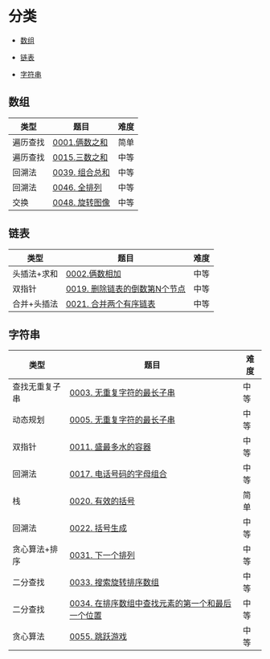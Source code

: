 # 分类

- [数组](#数组)

- [链表](#链表)

- [字符串](#字符串)

## 数组

| 类型 | 题目 | 难度 |
| ---- | ---- | ---- |
| 遍历查找 | [0001.俩数之和](./0001TwoSum/readme.md) | 简单 |
| 遍历查找 | [0015.三数之和](./0015ThreeSun/readme.md) | 中等 |
| 回溯法 | [0039. 组合总和](./0039CombinationSum/readme.md) | 中等 |
| 回溯法 | [0046. 全排列](./0046Permutations/readme.md) | 中等 |
| 交换 | [0048. 旋转图像](./0048RotateImage/readme.md) | 中等 |

## 链表

| 类型 | 题目 | 难度 |
| --- | --- | --- |
| 头插法+求和 | [0002.俩数相加](./0002AddTwoNumbers/readme.md) | 中等 |
| 双指针 | [0019. 删除链表的倒数第N个节点](./0019RemoveNthNodeFromEndofList/readme.md) | 中等 |
| 合并+头插法 | [0021. 合并两个有序链表](./0021MergeTwoSortedLists/readme.md) | 中等 |

## 字符串

| 类型 | 题目 | 难度 |
| --- | --- | --- |
| 查找无重复子串 | [0003. 无重复字符的最长子串](./0003LongestSubstringWithoutRepeatingCharacters/readme.md) | 中等 |
| 动态规划 | [0005. 无重复字符的最长子串](./0005LongestPalindromicSubstring/readme.md) | 中等 |
| 双指针 | [0011. 盛最多水的容器](./0011ContainerWithMostWater/readme.md) | 中等 |
| 回溯法 | [0017. 电话号码的字母组合](./0017LetterCombinationsofaPhoneNumber/readme.md) | 中等 |
| 栈 | [0020. 有效的括号](./0020ValidParentheses/readme.md) | 简单 |
| 回溯法 | [0022. 括号生成](./0022GenerateParentheses/readme.md) | 中等 |
| 贪心算法+排序 | [0031. 下一个排列](./0031NextPermutation/readme.md) | 中等 |
| 二分查找 | [0033. 搜索旋转排序数组](./0033SearchinRotatedSortedArray/readme.md) | 中等 |
| 二分查找 | [0034. 在排序数组中查找元素的第一个和最后一个位置](./0034FindFirstandLastPositionofElementinSortedArray/readme.md) | 中等 |
| 贪心算法 | [0055. 跳跃游戏](./0055JumpGame) | 中等 |